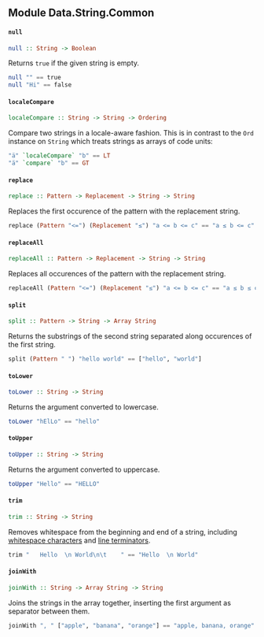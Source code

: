 ## Module Data.String.Common

#### `null`

``` purescript
null :: String -> Boolean
```

Returns `true` if the given string is empty.

```purescript
null "" == true
null "Hi" == false
```

#### `localeCompare`

``` purescript
localeCompare :: String -> String -> Ordering
```

Compare two strings in a locale-aware fashion. This is in contrast to
the `Ord` instance on `String` which treats strings as arrays of code
units:

```purescript
"ä" `localeCompare` "b" == LT
"ä" `compare` "b" == GT
```

#### `replace`

``` purescript
replace :: Pattern -> Replacement -> String -> String
```

Replaces the first occurence of the pattern with the replacement string.

```purescript
replace (Pattern "<=") (Replacement "≤") "a <= b <= c" == "a ≤ b <= c"
```

#### `replaceAll`

``` purescript
replaceAll :: Pattern -> Replacement -> String -> String
```

Replaces all occurences of the pattern with the replacement string.

```purescript
replaceAll (Pattern "<=") (Replacement "≤") "a <= b <= c" == "a ≤ b ≤ c"
```

#### `split`

``` purescript
split :: Pattern -> String -> Array String
```

Returns the substrings of the second string separated along occurences
of the first string.

```purescript
split (Pattern " ") "hello world" == ["hello", "world"]
```

#### `toLower`

``` purescript
toLower :: String -> String
```

Returns the argument converted to lowercase.

```purescript
toLower "hElLo" == "hello"
```

#### `toUpper`

``` purescript
toUpper :: String -> String
```

Returns the argument converted to uppercase.

```purescript
toUpper "Hello" == "HELLO"
```

#### `trim`

``` purescript
trim :: String -> String
```

Removes whitespace from the beginning and end of a string, including
[whitespace characters](http://www.ecma-international.org/ecma-262/5.1/#sec-7.2)
and [line terminators](http://www.ecma-international.org/ecma-262/5.1/#sec-7.3).

```purescript
trim "   Hello  \n World\n\t    " == "Hello  \n World"
```

#### `joinWith`

``` purescript
joinWith :: String -> Array String -> String
```

Joins the strings in the array together, inserting the first argument
as separator between them.

```purescript
joinWith ", " ["apple", "banana", "orange"] == "apple, banana, orange"
```


